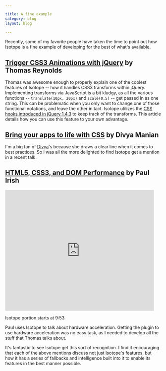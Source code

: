 ```yaml
---

title: A fine example
category: blog
layout: blog

---
```


Recently, some of my favorite people have taken the time to point out how Isotope is a fine example of developing for the best of what's available.

## [Trigger CSS3 Animations with jQuery](http://awardwinningfjords.com/2011/05/06/trigger-css3-animations-with-jquery.html) by Thomas&nbsp;Reynolds

Thomas was awesome enough to properly explain one of the coolest features of Isotope -- how it handles CSS3 transforms within jQuery. Implementing transforms via JavaScript is a bit kludgy, as all the various functions -- `translate(10px, 20px)` and `scale(0.5)` -- get passed in as one string. This can be problematic when you only want to change one of those functional notations, and leave the other in tact. Isotope utilizes the [CSS hooks introduced in jQuery 1.4.3](http://api.jquery.com/jQuery.cssHooks/) to keep track of the transforms. This article details how you can use this feature to your own advantage.

## [Bring your apps to life with CSS](http://nimbu.in/unplugged/#slide40) by Divya Manian

I'm a big fan of [Divya](http://nimbupani.com/)'s because she draws a clear line when it comes to best practices. So I was all the more delighted to find Isotope get a mention in a recent talk.

## [HTML5, CSS3, and DOM Performance](http://www.youtube.com/watch?v=q_O9_C2ZjoA#t=9m53s) by Paul Irish

<iframe width="480" height="390" src="https://www.youtube.com/embed/q_O9_C2ZjoA?rel=0" frameborder="0" allowfullscreen="allowfullscreen"> </iframe>

Isotope portion starts at 9:53

Paul uses Isotope to talk about hardware acceleration. Getting the plugin to use hardware acceleration was no easy task, as I needed to develop all the stuff that Thomas talks about. 

It's fantastic to see Isotope get this sort of recognition. I find it encouraging that each of the above mentions discuss not just Isotope's features, but how it has a series of fallbacks and intelligence built into it to enable its features in the best manner possible.